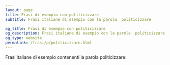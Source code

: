 ```yaml
---
layout: page
title: Frasi di esempio con politicizzare 
subtitle: Frasi italiane di esempio con la parola  politicizzare

og_title: Frasi di esempio con politicizzare 
og_description: Frasi italiane di esempio con la parola  politicizzare
og_type: website
permalink: /frasi/p/politicizzare.html
---
```


Frasi italiane di esempio contenenti la parola politicizzare:


